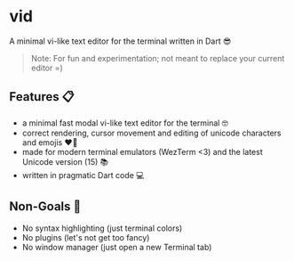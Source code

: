 # vid

A minimal vi-like text editor for the terminal written in Dart 😎
 
> Note: For fun and experimentation; not meant to replace your current editor =)

## Features 📋

- a minimal fast modal vi-like text editor for the terminal 🤓
- correct rendering, cursor movement and editing of unicode characters and emojis ❤️‍🔥
- made for modern terminal emulators (WezTerm <3) and the latest Unicode version (15) 📚
- written in pragmatic Dart code 💻

## Non-Goals 🛑

- No syntax highlighting (just terminal colors)
- No plugins (let's not get too fancy)
- No window manager (just open a new Terminal tab)
